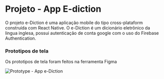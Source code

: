 # Projeto - App E-diction
O projeto e-Diction é uma aplicação mobile do tipo cross-plataform construída com React Native.
O e-Diction é um dicionário eletrônico da lingua inglesa, possui autenticação de conta google com o uso do Firebase Authentication.

### Prototipos de tela
Os prototipos de tela foram feitos na ferramenta Figma

![Prototype - App e-Diction](https://user-images.githubusercontent.com/95222294/195947821-9f57c4b4-aba0-4203-9d9e-a10943747774.gif)
